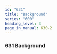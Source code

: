 ```yaml
---
id: "631"
title: "Background"
series: "600"
heading_level: 3
page_in_manual: 630-2
---
```


### 631 Background